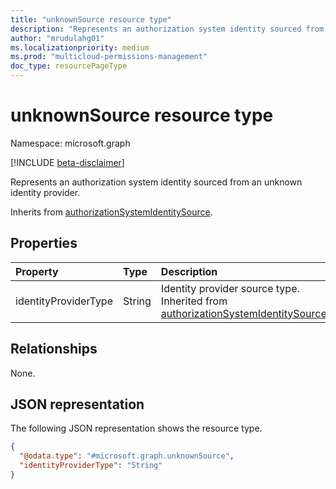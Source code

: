 ```yaml
---
title: "unknownSource resource type"
description: "Represents an authorization system identity sourced from an unknown identity provider."
author: "mrudulahg01"
ms.localizationpriority: medium
ms.prod: "multicloud-permissions-management"
doc_type: resourcePageType
---
```


# unknownSource resource type

Namespace: microsoft.graph

[!INCLUDE [beta-disclaimer](../../includes/beta-disclaimer.md)]

Represents an authorization system identity sourced from an unknown identity provider.

Inherits from [authorizationSystemIdentitySource](../resources/authorizationsystemidentitysource.md).

## Properties
|Property|Type|Description|
|:---|:---|:---|
|identityProviderType|String|Identity provider source type. Inherited from [authorizationSystemIdentitySource](../resources/authorizationsystemidentitysource.md).|

## Relationships
None.

## JSON representation
The following JSON representation shows the resource type.
<!-- {
  "blockType": "resource",
  "@odata.type": "microsoft.graph.unknownSource"
}
-->
``` json
{
  "@odata.type": "#microsoft.graph.unknownSource",
  "identityProviderType": "String"
}
```

